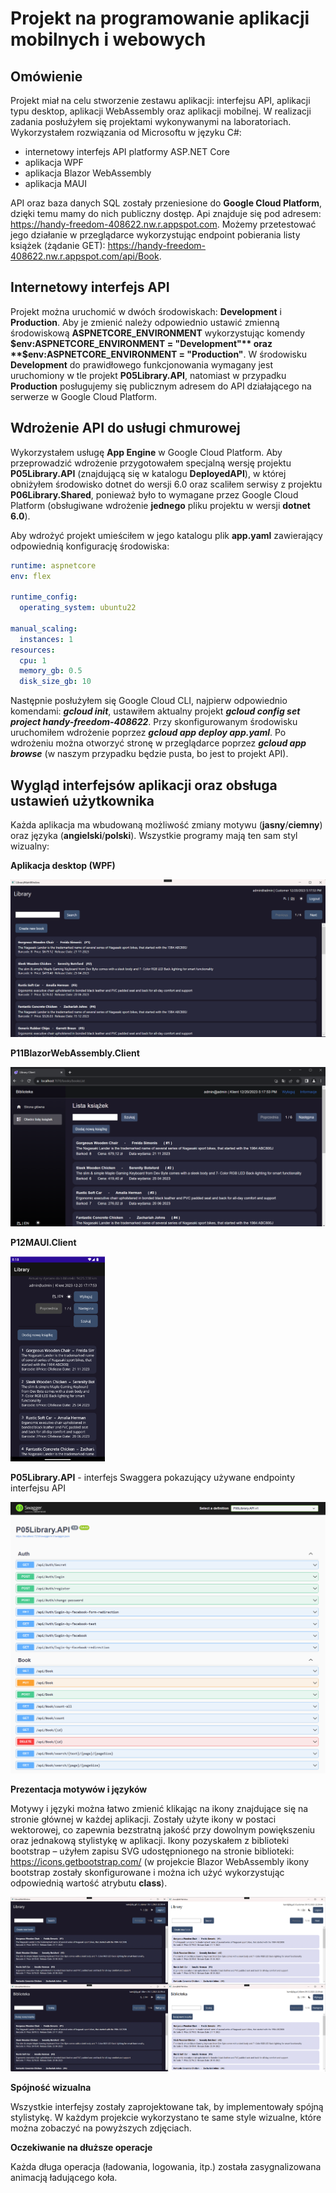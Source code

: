 # Projekt na programowanie aplikacji mobilnych i webowych

## Omówienie

Projekt miał na celu stworzenie zestawu aplikacji: interfejsu API, aplikacji typu desktop, aplikacji WebAssembly oraz aplikacji mobilnej. W realizacji zadania posłużyłem się projektami wykonywanymi na laboratoriach. Wykorzystałem rozwiązania od Microsoftu w języku C#:
- internetowy interfejs API platformy ASP.NET Core
- aplikacja WPF
- aplikacja Blazor WebAssembly
- aplikacja MAUI

API oraz baza danych SQL zostały przeniesione do **Google Cloud Platform**, dzięki temu mamy do nich publiczny dostęp. Api znajduje się pod adresem: https://handy-freedom-408622.nw.r.appspot.com. Możemy przetestować jego działanie w przeglądarce wykorzystując endpoint pobierania listy książek (żądanie GET): https://handy-freedom-408622.nw.r.appspot.com/api/Book.

## Internetowy interfejs API

Projekt można uruchomić w dwóch środowiskach: **Development** i **Production**. Aby je zmienić należy odpowiednio ustawić zmienną środowiskową **ASPNETCORE_ENVIRONMENT** wykorzystując komendy **$env:ASPNETCORE_ENVIRONMENT = "Development"** oraz **$env:ASPNETCORE_ENVIRONMENT = "Production"**.
W środowisku **Development** do prawidłowego funkcjonowania wymagany jest uruchomiony w tle projekt **P05Library.API**, natomiast w przypadku **Production** posługujemy się publicznym adresem do API działającego na serwerze w Google Cloud Platform.


## Wdrożenie API do usługi chmurowej

Wykorzystałem usługę **App Engine** w Google Cloud Platform. Aby przeprowadzić wdrożenie przygotowałem specjalną wersję projektu **P05Library.API** (znajdującą się w katalogu **DeployedAPI**), w której obniżyłem środowisko dotnet do wersji 6.0 oraz scaliłem serwisy z projektu **P06Library.Shared**, ponieważ było to wymagane przez Google Cloud Platform (obsługiwane wdrożenie **jednego** pliku projektu w wersji **dotnet 6.0**).

Aby wdrożyć projekt umieściłem w jego katalogu plik **app.yaml** zawierający odpowiednią konfigurację środowiska:

```yaml
runtime: aspnetcore
env: flex

runtime_config:
  operating_system: ubuntu22

manual_scaling:
  instances: 1
resources:
  cpu: 1
  memory_gb: 0.5
  disk_size_gb: 10
```

Następnie posłużyłem się Google Cloud CLI, najpierw odpowiednio komendami: ***gcloud init***, ustawiłem aktualny projekt ***gcloud config set project handy-freedom-408622***. Przy skonfigurowanym środowisku uruchomiłem wdrożenie poprzez ***gcloud app deploy app.yaml***. Po wdrożeniu można otworzyć stronę w przeglądarce poprzez ***gcloud app browse*** (w naszym przypadku będzie pusta, bo jest to projekt API).

## Wygląd interfejsów aplikacji oraz obsługa ustawień użytkownika

Każda aplikacja ma wbudowaną możliwość zmiany motywu (**jasny**/**ciemny**) oraz języka (**angielski**/**polski**). Wszystkie programy mają ten sam styl wizualny:

**Aplikacja desktop (WPF)**

![Aplikacja desktop (WPF)](./Images/P04Library.Client.png)

**P11BlazorWebAssembly.Client**

![P11BlazorWebAssembly.Client](./Images/P11BlazorWebAssembly.Client.png)

**P12MAUI.Client**

<img src="./Images/P12MAUI.Client.png" width="30%" height="30%" alt="P12MAUI.Client">

**P05Library.API** - interfejs Swaggera pokazujący używane endpointy interfejsu API

![P05Library.API](./Images/P05Library.API.png)

**Prezentacja motywów i języków**

Motywy i języki można łatwo zmienić klikając na ikony znajdujące się na stronie głównej w każdej aplikacji. Zostały użyte ikony w postaci wektorowej, co zapewnia bezstratną jakość przy dowolnym powiększeniu oraz jednakową stylistykę w aplikacji. Ikony pozyskałem z biblioteki bootstrap – użyłem zapisu SVG udostępnionego na stronie biblioteki: https://icons.getbootstrap.com/ (w projekcie Blazor WebAssembly ikony bootstrap zostały skonfigurowane i można ich użyć wykorzystując odpowiednią wartość atrybutu **class**).

![ThemesAndLanguages_WPF](./Images/ThemesAndLanguages_WPF.png)

**Spójność wizualna**

Wszystkie interfejsy zostały zaprojektowane tak, by implementowały spójną stylistykę. W każdym projekcie wykorzystano te same style wizualne, które można zobaczyć na powyższych zdjęciach.

**Oczekiwanie na dłuższe operacje**

Każda długa operacja (ładowania, logowania, itp.) została zasygnalizowana animacją ładującego koła.

